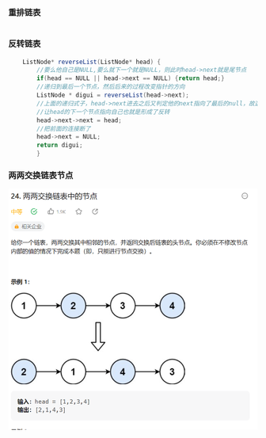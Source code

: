 
### 重排链表  
```java


```


### 反转链表  

```java
    ListNode* reverseList(ListNode* head) {
        //要么他自己是NULL,要么就下一个就是NULL，则此时head->next就是尾节点  
        if(head == NULL || head->next == NULL) {return head;}
        //递归到最后一个节点，然后后来的过程改变指针的方向  
        ListNode * digui = reverseList(head->next);
        //上面的递归式子，head->next进去之后又判定他的next指向了最后的null，故这是尾节点，我们要一直返回到最开始的地方作为函数答案，在返回的过程中反转链表
        //让head的下一个节点指向自己也就是形成了反转  
        head->next->next = head;
        //把前面的连接断了 
        head->next = NULL;
        return digui;
        }
```

### 两两交换链表节点
![img.png](img.png)
```java

```